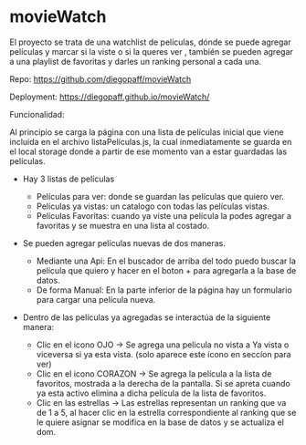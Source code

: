 # movieWatch

El proyecto se trata de una  watchlist de películas, dónde se puede agregar películas y  marcar si la viste o si la queres ver , también se pueden agregar a una playlist de favoritas y darles un ranking personal a cada una.

Repo:
https://github.com/diegopaff/movieWatch

Deployment:
https://diegopaff.github.io/movieWatch/

Funcionalidad:

Al principio se carga la página con una lista de películas inicial que viene incluida en el archivo listaPelículas.js, la cual inmediatamente se guarda en el local storage donde a partir de ese momento van a estar guardadas las películas.


- Hay 3 listas de películas 
    - Películas para ver: donde se guardan las películas que quiero ver.
    - Películas ya vistas: un catalogo con todas las películas vistas.
    - Películas Favoritas: cuando ya viste una película la podes agregar a favoritas y se muestra en una lista al costado.

- Se pueden agregar películas nuevas de dos maneras.
    - Mediante una Api: En el buscador de arriba del todo puedo buscar la película que quiero y hacer en el boton + para agregarla a la base de datos.
    - De forma Manual: En la parte inferior de la página hay un formulario para cargar una película nueva. 


- Dentro de las películas ya agregadas se interactúa de la siguiente manera:

    - Clic en el icono OJO -> Se agrega una pelicula no vista a Ya vista o viceversa si ya esta vista. (solo aparece este ícono en seccíon para ver)
    - Clic en el icono CORAZON -> Se agrega la película a la lista de favoritos, mostrada a la derecha de la pantalla. Si se apreta cuando ya esta activo elimina a dicha película de la lista de favoritos.
    - Clic en las estrellas -> Las estrellas representan un ranking que va de 1 a 5, al hacer clic en la estrella correspondiente al ranking que se le quiere asignar se modifica en la base de datos y se actualiza el dom. 


